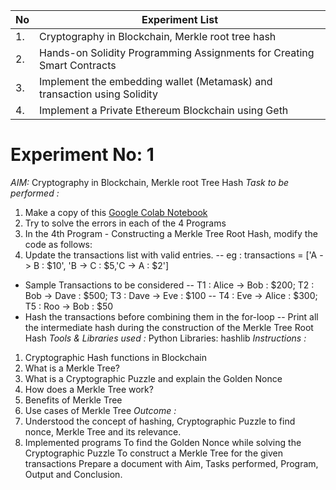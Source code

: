 | No | Experiment List |
| -- | --------------- |
| 1. | Cryptography in Blockchain, Merkle root tree hash |
| 2. | Hands-on Solidity Programming Assignments for Creating Smart Contracts | 
| 3. | Implement the embedding wallet (Metamask) and transaction using Solidity |
| 4. | Implement a Private Ethereum  Blockchain using Geth |

# Experiment  No: 1
*AIM:* Cryptography in Blockchain, Merkle root Tree Hash
*Task to be performed :*
1. Make a copy of this [Google Colab Notebook](https://colab.research.google.com/drive/1RDlF1gtFp7Bxlkn0IQv01muSbfuTSajh?usp=sharing)
2. Try to solve the errors in each of the 4 Programs
3. In the 4th Program - Constructing a Merkle Tree Root Hash, modify the code as follows:
4. Update the transactions list with valid entries. 
-- eg : transactions = ['A -> B : $10', 'B -> C : $5,'C -> A : $2']
- Sample Transactions to be considered 
-- T1 : Alice → Bob : $200; 	T2 : Bob → Dave : $500; 	T3 : Dave → Eve : $100
-- T4 : Eve → Alice : $300; 	T5 : Roo → Bob : $50
- Hash the transactions before combining them in the for-loop
-- Print all the intermediate hash during the construction of the Merkle Tree Root Hash
*Tools & Libraries used :* Python Libraries: hashlib
*Instructions :*
1. Cryptographic Hash functions in Blockchain
2. What is a Merkle Tree?
3. What is a Cryptographic Puzzle and explain the Golden Nonce
4. How does a Merkle Tree work?
5. Benefits of Merkle Tree
6. Use cases of Merkle Tree
*Outcome :*
1. Understood the concept of hashing, Cryptographic Puzzle to find nonce, Merkle Tree and its relevance.
2. Implemented programs
To find the Golden Nonce while solving the Cryptographic Puzzle
To construct a Merkle Tree for the given transactions
Prepare a document with Aim, Tasks performed, Program, Output and Conclusion.


